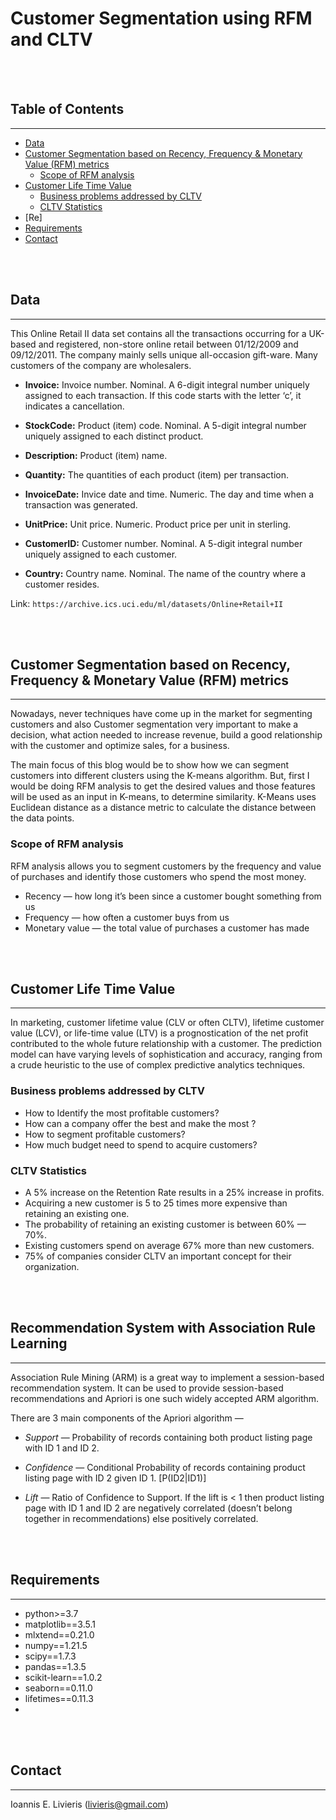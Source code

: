 # Customer Segmentation using RFM and CLTV
<br />
<br />

## Table of Contents
---

- [Data](#data)
- [Customer Segmentation based on Recency, Frequency & Monetary Value (RFM) metrics](#customer-segmentation-based-on-recency-frequency--monetary-value-rfm-metrics)
    - [Scope of RFM analysis](#scope-of-rfm-analysis)
- [Customer Life Time Value](#customer-life-time-value)
    - [Business problems addressed by CLTV](#business-problems-addressed-by-cltv)
    - [CLTV Statistics](#cltv-statistics)
- [Re]
- [Requirements](#requirements)
- [Contact](#contact)


<br />
<br />

## Data
---

This Online Retail II data set contains all the transactions occurring for a UK-based and registered, non-store online retail between 01/12/2009 and 09/12/2011. The company mainly sells unique all-occasion gift-ware. Many customers of the company are wholesalers.

- **Invoice:** Invoice number. Nominal. A 6-digit integral number uniquely assigned to each transaction. If this code starts with the letter ‘c’, it indicates a cancellation.

- **StockCode:** Product (item) code. Nominal. A 5-digit integral number uniquely assigned to each distinct product.

- **Description:** Product (item) name.

- **Quantity:** The quantities of each product (item) per transaction.

- **InvoiceDate:** Invice date and time. Numeric. The day and time when a transaction was generated.

- **UnitPrice:** Unit price. Numeric. Product price per unit in sterling.

- **CustomerID:** Customer number. Nominal. A 5-digit integral number uniquely assigned to each customer.

- **Country:** Country name. Nominal. The name of the country where a customer resides.


Link: ``https://archive.ics.uci.edu/ml/datasets/Online+Retail+II``

<br />
<br />

## Customer Segmentation based on Recency, Frequency & Monetary Value (RFM) metrics
---

Nowadays, never techniques have come up in the market for segmenting customers and also Customer segmentation very important to make a decision, what action needed to increase revenue, build a good relationship with the customer and optimize sales, for a business. 

The main focus of this blog would be to show how we can segment customers into different clusters using the K-means algorithm. But, first I would be doing RFM analysis to get the desired values and those features will be used as an input in K-means, to determine similarity. K-Means uses Euclidean distance as a distance metric to calculate the distance between the data points.


### Scope of RFM analysis

RFM analysis allows you to segment customers by the frequency and value of purchases and identify those customers who spend the most money.

* Recency — how long it’s been since a customer bought something from us
* Frequency — how often a customer buys from us
* Monetary value — the total value of purchases a customer has made

<br />
<br />


## Customer Life Time Value
---

In marketing, customer lifetime value (CLV or often CLTV), lifetime customer value (LCV), or life-time value (LTV) is a prognostication of the net profit contributed to the whole future relationship with a customer. The prediction model can have varying levels of sophistication and accuracy, ranging from a crude heuristic to the use of complex predictive analytics techniques.


### Business problems addressed by CLTV

- How to Identify the most profitable customers?
- How can a company offer the best and make the most ?
- How to segment profitable customers?
- How much budget need to spend to acquire customers?


### CLTV Statistics

- A 5% increase on the Retention Rate results in a 25% increase in profits.
- Acquiring a new customer is 5 to 25 times more expensive than retaining an existing one. 
- The probability of retaining an existing customer is between 60% — 70%. 
- Existing customers spend on average 67% more than new customers. 
- 75% of companies consider CLTV an important concept for their organization. 

<br />
<br />


## Recommendation System with Association Rule Learning
---

Association Rule Mining (ARM) is a great way to implement a session-based recommendation system. It can be used to provide session-based recommendations and Apriori is one such widely accepted ARM algorithm.

There are 3 main components of the Apriori algorithm —

- *Support* — Probability of records containing both product listing page with ID 1 and ID 2.

- *Confidence* — Conditional Probability of records containing product listing page with ID 2 given ID 1. [P(ID2|ID1)]

- *Lift* — Ratio of Confidence to Support. If the lift is < 1 then product listing page with ID 1 and ID 2 are negatively correlated (doesn’t belong together in recommendations) else positively correlated.

<br />
<br />


## Requirements
---

- python>=3.7
- matplotlib==3.5.1
- mlxtend==0.21.0
- numpy==1.21.5
- scipy==1.7.3
- pandas==1.3.5
- scikit-learn==1.0.2
- seaborn==0.11.0
- lifetimes==0.11.3
- 

<br />
<br />

## Contact
---

Ioannis E. Livieris (livieris@gmail.com)